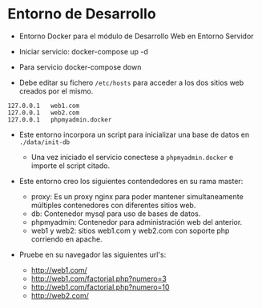 # Entorno de Desarrollo 
- Entorno Docker para el módulo de Desarrollo Web en Entorno Servidor
- Iniciar servicio:
    docker-compose up -d
- Para servicio
    docker-compose down


- Debe editar su fichero `/etc/hosts` para acceder a los dos sitios web creados por el mismo.

```
127.0.0.1	web1.com
127.0.0.1	web2.com 
127.0.0.1	phpmyadmin.docker
```

- Este entorno incorpora un script para inicializar una base de datos en `./data/init-db`

    - Una vez iniciado el servicio conectese a `phpmyadmin.docker` e importe el script citado.

- Este entorno creo los siguientes contendedores en su rama master:
    - proxy: Es un proxy nginx para poder mantener simultaneamente múltiples contenedores con diferentes sitios web.
    - db: Contenedor mysql para uso de bases de datos.
    - phpmyadmin: Contenedor para administración web del anterior.
    - web1 y web2: sitios web1.com y web2.com con soporte php corriendo en apache.

- Pruebe en su navegador las siguientes url's:

    - http://web1.com/ 
    - http://web1.com/factorial.php?numero=3
    - http://web1.com/factorial.php?numero=10
    - http://web2.com/
